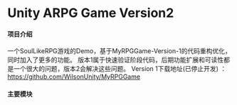 # Unity ARPG Game Version2

#### 项目介绍
一个SoulLikeRPG游戏的Demo，基于MyRPGGame-Version-1的代码重构优化，同时加入了更多的功能。
版本1属于快速验证阶段代码，后期功能扩展和可读性都是一个很大的问题，版本2会解决这些问题。
Version 1下载地址(已停止开发) ： https://github.com/WilsonUnity/MyRPGGame

#### 主要模块

